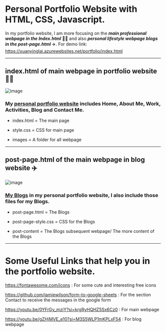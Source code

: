 # Personal Portfolio Website with HTML, CSS, Javascript.


In my portfolio website, I am more focusing on the ***main professional webpage in the Index.html*** :woman_technologist: and also ***personal lifestyle webpage blogs in the post-page.html*** :airplane:.  For demo link: https://xuanyinglai.azurewebsites.net/portfolio/index.html


-------------------------------------------------------------------------------------------------------------------------------------------------------------

## index.html of main webpage in portfolio website :woman_technologist:

![image](https://github.com/Xuanyinglai/portfolio/assets/147552980/f5a23434-a120-4988-8631-e40e8a9ab4d6)

### My [personal portfolio website](https://xuanyinglai.azurewebsites.net/portfolio/index.html) includes Home, About Me, Work, Activities, Blog and Contact Me.

- index.html =  The main page

- style.css = CSS for main page

- images = A folder for all  webpage


-------------------------------------------------------------------------------------------------------------------------------------------------------------

## post-page.html of the main webpage in blog website :airplane:


![image](https://github.com/Xuanyinglai/portfolio/assets/147552980/4d5684e8-3b18-4152-8d3f-29a6342d54d0)


### [My Blogs](https://xuanyinglai.azurewebsites.net/portfolio/post-page.html) in my personal portfolio website, I also include those files for my Blogs. 

- post-page.html = The Blogs

- post-page-style.css = CSS for the Blogs

- post-content = The Blogs subsequent webpage/ The more content of the Blogs


-------------------------------------------------------------------------------------------------------------------------------------------------------------

# Some Useful Links that help you in the portfolio website.

https://fontawesome.com/icons : For some cute and interesting free icons

https://github.com/jamiewilson/form-to-google-sheets : For the section Contact to receive the messages in the google form

https://youtu.be/0YFrGy_mzjY?si=krgRyHQHZ5Sx6Cz0 : For main webpage 

https://youtu.be/gZHjMVE_e10?si=M3S5WLP1mKPLxF54 : For blog webpage





